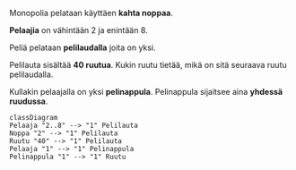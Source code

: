 
Monopolia pelataan käyttäen **kahta noppaa**. 

**Pelaajia** on vähintään 2 ja enintään 8. 

Peliä pelataan **pelilaudalla** joita on yksi. 

Pelilauta sisältää **40 ruutua**. Kukin ruutu tietää, mikä on sitä seuraava ruutu pelilaudalla. 

Kullakin pelaajalla on yksi **pelinappula**. Pelinappula sijaitsee aina **yhdessä ruudussa**.

```mermaid
classDiagram
Pelaaja "2..8" --> "1" Pelilauta
Noppa "2" --> "1" Pelilauta
Ruutu "40" --> "1" Pelilauta
Pelaaja "1" --> "1" Pelinappula
Pelinappula "1" --> "1" Ruutu
```
